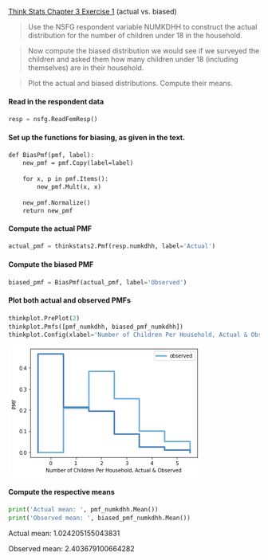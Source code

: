 [Think Stats Chapter 3 Exercise 1](http://greenteapress.com/thinkstats2/html/thinkstats2004.html#toc31) (actual vs. biased)

>Use the NSFG respondent variable NUMKDHH to construct the actual distribution for the number of children under 18 in the household.

>Now compute the biased distribution we would see if we surveyed the children and asked them how many children under 18 (including themselves) are in their household.

>Plot the actual and biased distributions. Compute their means.
#### Read in the respondent data
```python
resp = nsfg.ReadFemResp()
```
#### Set up the functions for biasing, as given in the text.
```
def BiasPmf(pmf, label):
    new_pmf = pmf.Copy(label=label)
    
    for x, p in pmf.Items():
        new_pmf.Mult(x, x)
    
    new_pmf.Normalize()
    return new_pmf
```   
#### Compute the actual PMF
```python
actual_pmf = thinkstats2.Pmf(resp.numkdhh, label='Actual')
```
#### Compute the biased PMF
```python
biased_pmf = BiasPmf(actual_pmf, label='Observed')
```
#### Plot both actual and observed PMFs
```python
thinkplot.PrePlot(2)
thinkplot.Pmfs([pmf_numkdhh, biased_pmf_numkdhh])
thinkplot.Config(xlabel='Number of Children Per Household, Actual & Observed', ylabel='PMF')
```
![Exercise 3.1 Actual vs Biased PMF Distribution](../../img/TS_3_1_Actual_Biased_PMFs.png)

#### Compute the respective means
```python
print('Actual mean: ', pmf_numkdhh.Mean())
print('Observed mean: ', biased_pmf_numkdhh.Mean())
```
Actual mean:  1.024205155043831

Observed mean:  2.403679100664282
